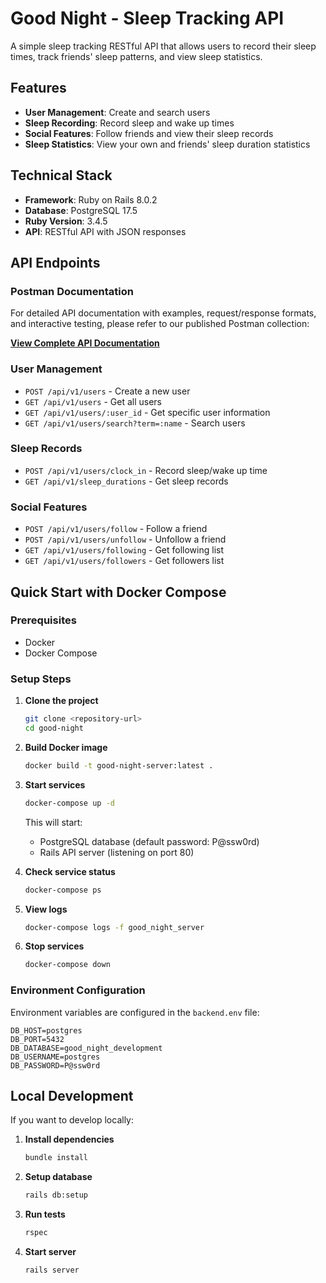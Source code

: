 # Good Night - Sleep Tracking API

A simple sleep tracking RESTful API that allows users to record their sleep times, track friends' sleep patterns, and view sleep statistics.

## Features

- **User Management**: Create and search users
- **Sleep Recording**: Record sleep and wake up times
- **Social Features**: Follow friends and view their sleep records
- **Sleep Statistics**: View your own and friends' sleep duration statistics

## Technical Stack

- **Framework**: Ruby on Rails 8.0.2
- **Database**: PostgreSQL 17.5
- **Ruby Version**: 3.4.5
- **API**: RESTful API with JSON responses

## API Endpoints

### Postman Documentation

For detailed API documentation with examples, request/response formats, and interactive testing, please refer to our published Postman collection:

**[View Complete API Documentation](https://documenter.getpostman.com/view/23687423/2sB3BKFofD)**

### User Management
- `POST /api/v1/users` - Create a new user
- `GET /api/v1/users` - Get all users
- `GET /api/v1/users/:user_id` - Get specific user information
- `GET /api/v1/users/search?term=:name` - Search users

### Sleep Records
- `POST /api/v1/users/clock_in` - Record sleep/wake up time
- `GET /api/v1/sleep_durations` - Get sleep records

### Social Features
- `POST /api/v1/users/follow` - Follow a friend
- `POST /api/v1/users/unfollow` - Unfollow a friend
- `GET /api/v1/users/following` - Get following list
- `GET /api/v1/users/followers` - Get followers list

## Quick Start with Docker Compose

### Prerequisites

- Docker
- Docker Compose

### Setup Steps

1. **Clone the project**
   ```bash
   git clone <repository-url>
   cd good-night
   ```

2. **Build Docker image**
   ```bash
   docker build -t good-night-server:latest .
   ```

3. **Start services**
   ```bash
   docker-compose up -d
   ```

   This will start:
   - PostgreSQL database (default password: P@ssw0rd)
   - Rails API server (listening on port 80)

4. **Check service status**
   ```bash
   docker-compose ps
   ```

5. **View logs**
   ```bash
   docker-compose logs -f good_night_server
   ```

6. **Stop services**
   ```bash
   docker-compose down
   ```

### Environment Configuration

Environment variables are configured in the `backend.env` file:

```env
DB_HOST=postgres
DB_PORT=5432
DB_DATABASE=good_night_development
DB_USERNAME=postgres
DB_PASSWORD=P@ssw0rd
```

## Local Development

If you want to develop locally:

1. **Install dependencies**
   ```bash
   bundle install
   ```

2. **Setup database**
   ```bash
   rails db:setup
   ```

3. **Run tests**
   ```bash
   rspec
   ```

4. **Start server**
   ```bash
   rails server
   ```
